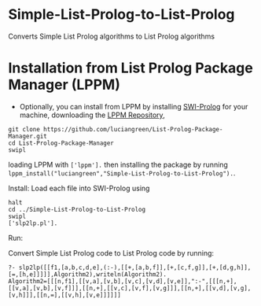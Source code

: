 # Simple-List-Prolog-to-List-Prolog
Converts Simple List Prolog algorithms to List Prolog algorithms


# Installation from List Prolog Package Manager (LPPM)

* Optionally, you can install from LPPM by installing <a href="https://www.swi-prolog.org/build/">SWI-Prolog</a> for your machine, downloading the <a href="https://github.com/luciangreen/List-Prolog-Package-Manager">LPPM Repository</a>,
```
git clone https://github.com/luciangreen/List-Prolog-Package-Manager.git
cd List-Prolog-Package-Manager
swipl
```
loading LPPM with `['lppm'].` then installing the package by running `lppm_install("luciangreen","Simple-List-Prolog-to-List-Prolog").`.

Install:
Load each file into SWI-Prolog using
```
halt
cd ../Simple-List-Prolog-to-List-Prolog
swipl
['slp2lp.pl'].
```

Run:

Convert Simple List Prolog code to List Prolog code by running:
```
?- slp2lp([[f1,[a,b,c,d,e],(:-),[[+,[a,b,f]],[+,[c,f,g]],[+,[d,g,h]],[=,[h,e]]]]],Algorithm2),writeln(Algorithm2).
Algorithm2=[[[n,f1],[[v,a],[v,b],[v,c],[v,d],[v,e]],":-",[[[n,+],[[v,a],[v,b],[v,f]]],[[n,+],[[v,c],[v,f],[v,g]]],[[n,+],[[v,d],[v,g],[v,h]]],[[n,=],[[v,h],[v,e]]]]]]
```
